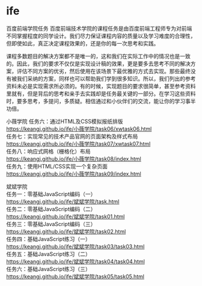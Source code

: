 # ife
百度前端学院任务
百度前端技术学院的课程任务是由百度前端工程师专为对前端不同掌握程度的同学设计。我们尽力保证课程内容的质量以及学习难度的合理性，但即使如此，真正决定课程效果的，还是你的每一次思考和实践。

课程多数题目的解决方案都不是唯一的，这和我们在实际工作中的情况也是一致的。因此，我们的要求不仅仅是实现设计稿的效果，更是要多去思考不同的解决方案，评估不同方案的优劣，然后使用在该场景下最优雅的方式去实现。那些最终没有被我们采纳的方案，同样也可以帮助我们学到很多知识。所以，我们列出的参考资料未必是实现需求所必须的。有的时候，实现题目的要求很简单，甚至参考资料里就有，但是背后的思考和亲手去实践却是任务最关键的一部分。在学习这些资料时，要多思考，多提问，多质疑。相信通过和小伙伴们的交流，能让你的学习事半功倍。

小薇学院
任务六：通过HTML及CSS模拟报纸排版  
https://keangj.github.io/ife/小薇学院/task06/xwtask06.html  
任务七：实现常见的技术产品官网的页面架构及样式布局  
https://keangj.github.io/ife/小薇学院/task07/xwtask07.html  
任务八：响应式网格（栅格化）布局  
https://keangj.github.io/ife/小薇学院/task08/index.html  
任务九：使用HTML/CSS实现一个复杂页面  
https://keangj.github.io/ife/小薇学院/task09/index.html  
  
斌斌学院  
任务一：零基础JavaScript编码（一）  
https://keangj.github.io/ife/斌斌学院/task.html  
任务二：零基础JavaScript编码（二）  
https://keangj.github.io/ife/斌斌学院/task01.html  
任务三：零基础JavaScript编码（三）  
https://keangj.github.io/ife/斌斌学院/task02.html  
任务四：基础JavaScript练习（一）  
https://keangj.github.io/ife/斌斌学院/task03/task03.html  
任务五：基础JavaScript练习（二）  
https://keangj.github.io/ife/斌斌学院/task04/task04.html  
任务六：基础JavaScript练习（三）  
https://keangj.github.io/ife/斌斌学院/task05/task05.html  
